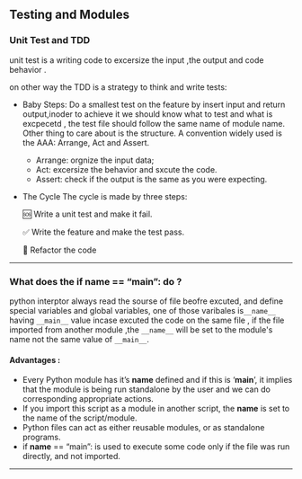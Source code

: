 ## Testing and Modules

### Unit Test and TDD

unit test is a writing code to excersize the input ,the output and code behavior .

on other way the TDD is a strategy to think and write tests:

- Baby Steps:
 Do a smallest test on the feature by insert input and return output,inoder to achieve it we should know what to test and what is excpecetd ,
the test file should follow the same name of module name.
Other thing to care about is the structure. A convention widely used is the AAA: Arrange, Act and Assert.
   - Arrange: orgnize the input data;
   - Act: excersize the behavior and sxcute the code.
   - Assert: check if the output is the same as you were expecting.

- The Cycle
  The cycle is made by three steps:

    🆘 Write a unit test and make it fail.
    
    ✅ Write the feature and make the test pass.
    
    🔵 Refactor the code

- - -

### What does the if __name__ == “__main__”: do ?

python interptor always read the sourse of file beofre excuted, and define special variables and global variables, one of those varibales is`__name__` having `__main__` value incase excuted the code on the same file , if the file imported from another module ,the `__name__` will be set to the module's name not the same value of `__main__`.

#### Advantages : 

- Every Python module has it’s __name__ defined and if this is ‘__main__’, it implies that the module is being run standalone by the user and we can do corresponding appropriate actions.
- If you import this script as a module in another script, the __name__ is set to the name of the script/module.
- Python files can act as either reusable modules, or as standalone programs.
- if __name__ == “main”: is used to execute some code only if the file was run directly, and not imported.



- - - 




